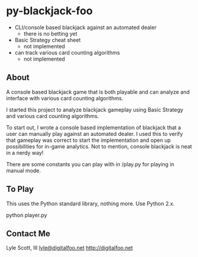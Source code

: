 py-blackjack-foo
================

* CLI/console based blackjack against an automated dealer
    * there is no betting yet
* Basic Strategy cheat sheet
    * not implemented
* can track various card counting algorithms
    * not implemented

About
-----

A console based blackjack game that is both playable and can analyze and
interface with various card counting algorithms.

I started this project to analyze blackjack gameplay using Basic Strategy and
various card counting algorithms.

To start out, I wrote a console based implementation of blackjack that a user
can manually play against an automated dealer. I used this to verify that
gameplay was correct to start the implementation and open up possibilities for
in-game analytics. Not to mention, console blackjack is neat in a nerdy way!

There are some constants you can play with in /play.py for playing in manual
mode.

To Play
-------

This uses the Python standard library, nothing more. Use Python 2.x.

python player.py

Contact Me
----------

Lyle Scott, III
lyle@digitalfoo.net
http://digitalfoo.net
